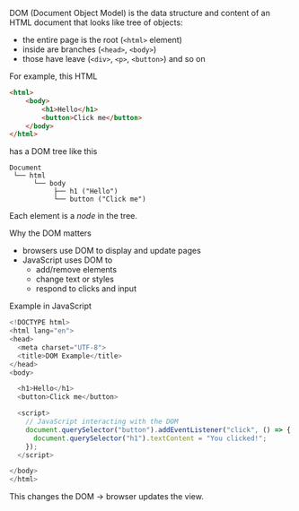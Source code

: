 DOM (Document Object Model) is the data structure and content of an HTML document that looks like tree of objects:

- the entire page is the root (`<html>` element)
- inside are branches (`<head>`, `<body>`)
- those have leave (`<div>`, `<p>`, `<button>`) and so on

For example, this HTML

```html
<html>
    <body>
        <h1>Hello</h1>
        <button>Click me</button>
    </body>
</html>
```

has a DOM tree like this

```
Document
 └── html
      └── body
           ├── h1 ("Hello")
           └── button ("Click me")
```

Each element is a *node* in the tree.

Why the DOM matters

- browsers use DOM to display and update pages
- JavaScript uses DOM to
    - add/remove elements
    - change text or styles
    - respond to clicks and input

Example in JavaScript

```js
<!DOCTYPE html>
<html lang="en">
<head>
  <meta charset="UTF-8">
  <title>DOM Example</title>
</head>
<body>

  <h1>Hello</h1>
  <button>Click me</button>

  <script>
    // JavaScript interacting with the DOM
    document.querySelector("button").addEventListener("click", () => {
      document.querySelector("h1").textContent = "You clicked!";
    });
  </script>

</body>
</html>
```

This changes the DOM -> browser updates the view.